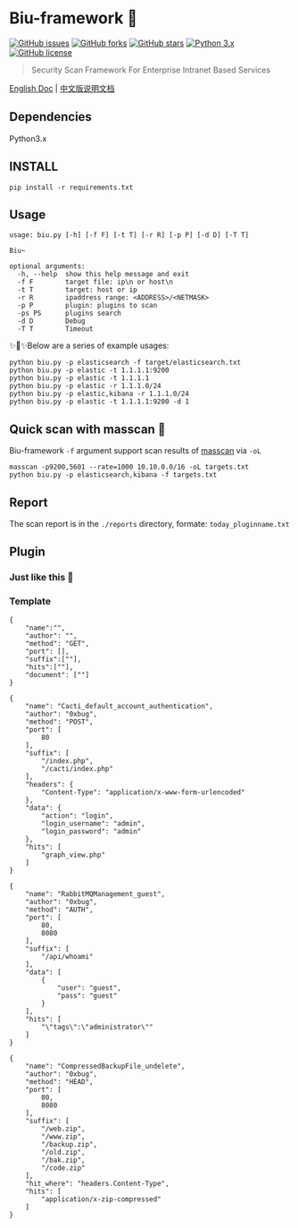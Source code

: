 # Biu-framework 🚀
[![GitHub issues](https://img.shields.io/github/issues/0xbug/Biu-framework.svg)](https://github.com/0xbug/Biu-framework/issues)
[![GitHub forks](https://img.shields.io/github/forks/0xbug/Biu-framework.svg)](https://github.com/0xbug/Biu-framework/network)
[![GitHub stars](https://img.shields.io/github/stars/0xbug/Biu-framework.svg)](https://github.com/0xbug/Biu-framework/stargazers)
[![Python 3.x](https://img.shields.io/badge/python-3.x-yellow.svg)](https://www.python.org/) 
[![GitHub license](https://img.shields.io/badge/license-GPLv3-blue.svg)](https://raw.githubusercontent.com/0xbug/Biu-framework/master/LICENSE)

> Security Scan Framework For Enterprise Intranet Based Services

[English Doc](https://github.com/0xbug/Biu-framework/blob/master/README.md) | [中文版说明文档](https://github.com/0xbug/Biu-framework/blob/master/README_zh.md)

## Dependencies

Python3.x

## INSTALL

```
pip install -r requirements.txt
```

## Usage

```
usage: biu.py [-h] [-f F] [-t T] [-r R] [-p P] [-d D] [-T T]

Biu~

optional arguments:
  -h, --help  show this help message and exit
  -f F        target file: ip\n or host\n
  -t T        target: host or ip
  -r R        ipaddress range: <ADDRESS>/<NETMASK>
  -p P        plugin: plugins to scan
  -ps PS      plugins search
  -d D        Debug
  -T T        Timeout

```
✨🍰✨Below are a series of example usages:

```
python biu.py -p elasticsearch -f target/elasticsearch.txt
python biu.py -p elastic -t 1.1.1.1:9200
python biu.py -p elastic -t 1.1.1.1
python biu.py -p elastic -r 1.1.1.0/24
python biu.py -p elastic,kibana -r 1.1.1.0/24
python biu.py -p elastic -t 1.1.1.1:9200 -d 1
```

## Quick scan with masscan 🚀

Biu-framework `-f` argument support scan results of [masscan](https://github.com/robertdavidgraham/masscan) via `-oL`

```
masscan -p9200,5601 --rate=1000 10.10.0.0/16 -oL targets.txt
python biu.py -p elasticsearch,kibana -f targets.txt

```

## Report

The scan report is in the `./reports` directory, formate: `today_pluginname.txt`

## Plugin

### Just like this 🚀

### Template
```
{
    "name":"",
    "author": "",
    "method": "GET",
    "port": [],
    "suffix":[""],
    "hits":[""],
    "document": [""]
}
```


```
{
    "name": "Cacti_default_account_authentication",
    "author": "0xbug",
    "method": "POST",
    "port": [
        80
    ],
    "suffix": [
        "/index.php",
        "/cacti/index.php"
    ],
    "headers": {
        "Content-Type": "application/x-www-form-urlencoded"
    },
    "data": {
        "action": "login",
        "login_username": "admin",
        "login_password": "admin"
    },
    "hits": [
        "graph_view.php"
    ]
}
```



```
{
    "name": "RabbitMQManagement_guest",
    "author": "0xbug",
    "method": "AUTH",
    "port": [
        80,
        8080
    ],
    "suffix": [
        "/api/whoami"
    ],
    "data": [
        {
            "user": "guest",
            "pass": "guest"
        }
    ],
    "hits": [
        "\"tags\":\"administrator\""
    ]
}

```



```
{
    "name": "CompressedBackupFile_undelete",
    "author": "0xbug",
    "method": "HEAD",
    "port": [
        80,
        8080
    ],
    "suffix": [
        "/web.zip",
        "/www.zip",
        "/backup.zip",
        "/old.zip",
        "/bak.zip",
        "/code.zip"
    ],
    "hit_where": "headers.Content-Type",
    "hits": [
        "application/x-zip-compressed"
    ]
}
```